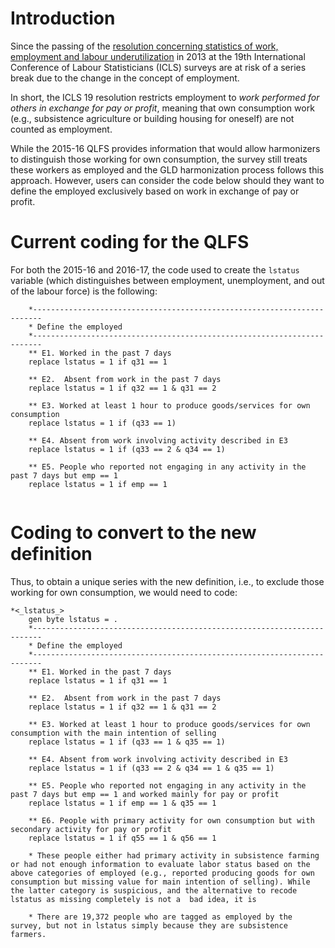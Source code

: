 # Introduction
Since the passing of the [resolution concerning statistics of work, employment and labour underutilization](https://www.ilo.org/global/statistics-and-databases/standards-and-guidelines/resolutions-adopted-by-international-conferences-of-labour-statisticians/WCMS_230304/lang--en/index.htm) in 2013 at the 19th International Conference of Labour Statisticians (ICLS) surveys are at risk of a series break due to the change in the concept of employment.

In short, the ICLS 19 resolution restricts employment to *work performed for others in exchange for pay or profit*, meaning that own consumption work (e.g., subsistence agriculture or building housing for oneself) are not counted as employment.

While the 2015-16 QLFS provides information that would allow harmonizers to distinguish those working for own consumption, the survey still treats these workers as employed and the GLD harmonization process follows this approach. However, users can consider the code below should they want to define the employed exclusively based on work in exchange of pay or profit. 

# Current coding for the QLFS

For both the 2015-16 and 2016-17, the code used to create the `lstatus` variable (which distinguishes between employment, unemployment, and out of the labour force) is the following:


```
	*------------------------------------------------------------------------
	* Define the employed
	*------------------------------------------------------------------------
	** E1. Worked in the past 7 days
	replace lstatus = 1 if q31 == 1
	
	** E2.  Absent from work in the past 7 days
	replace lstatus = 1 if q32 == 1 & q31 == 2
	
	** E3. Worked at least 1 hour to produce goods/services for own consumption
	replace lstatus = 1 if (q33 == 1)
	
	** E4. Absent from work involving activity described in E3
	replace lstatus = 1 if (q33 == 2 & q34 == 1)

	** E5. People who reported not engaging in any activity in the past 7 days but emp == 1 
	replace lstatus = 1 if emp == 1


```




# Coding to convert to the new definition

Thus, to obtain a unique series with the new definition, i.e., to exclude those working for own consumption, we would need to code:

```
*<_lstatus_>
	gen byte lstatus = .
	*------------------------------------------------------------------------
	* Define the employed
	*------------------------------------------------------------------------
	** E1. Worked in the past 7 days
	replace lstatus = 1 if q31 == 1
	
	** E2.  Absent from work in the past 7 days
	replace lstatus = 1 if q32 == 1 & q31 == 2
	
	** E3. Worked at least 1 hour to produce goods/services for own consumption with the main intention of selling
	replace lstatus = 1 if (q33 == 1 & q35 == 1)
	
	** E4. Absent from work involving activity described in E3
	replace lstatus = 1 if (q33 == 2 & q34 == 1 & q35 == 1)

	** E5. People who reported not engaging in any activity in the past 7 days but emp == 1 and worked mainly for pay or profit
	replace lstatus = 1 if emp == 1 & q35 == 1
	
	** E6. People with primary activity for own consumption but with secondary activity for pay or profit
	replace lstatus = 1 if q55 == 1 & q56 == 1
		
	* These people either had primary activity in subsistence farming or had not enough information to evaluate labor status based on the above categories of employed (e.g., reported producing goods for own consumption but missing value for main intention of selling). While the latter category is suspicious, and the alternative to recode lstatus as missing completely is not a  bad idea, it is 
	
	* There are 19,372 people who are tagged as employed by the survey, but not in lstatus simply because they are subsistence farmers.

```


